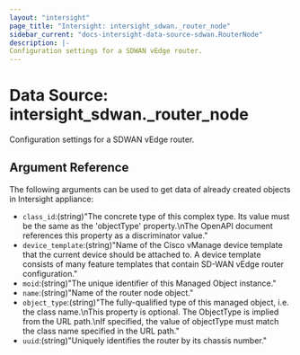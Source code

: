 ```yaml
---
layout: "intersight"
page_title: "Intersight: intersight_sdwan._router_node"
sidebar_current: "docs-intersight-data-source-sdwan.RouterNode"
description: |-
Configuration settings for a SDWAN vEdge router.
---
```


# Data Source: intersight_sdwan._router_node
Configuration settings for a SDWAN vEdge router.
## Argument Reference
The following arguments can be used to get data of already created objects in Intersight appliance:
* `class_id`:(string)"The concrete type of this complex type. Its value must be the same as the 'objectType' property.\nThe OpenAPI document references this property as a discriminator value."
* `device_template`:(string)"Name of the Cisco vManage device template that the current device should be attached to. A device template consists of many feature templates that contain SD-WAN vEdge router configuration."
* `moid`:(string)"The unique identifier of this Managed Object instance."
* `name`:(string)"Name of the router node object."
* `object_type`:(string)"The fully-qualified type of this managed object, i.e. the class name.\nThis property is optional. The ObjectType is implied from the URL path.\nIf specified, the value of objectType must match the class name specified in the URL path."
* `uuid`:(string)"Uniquely identifies the router by its chassis number."
